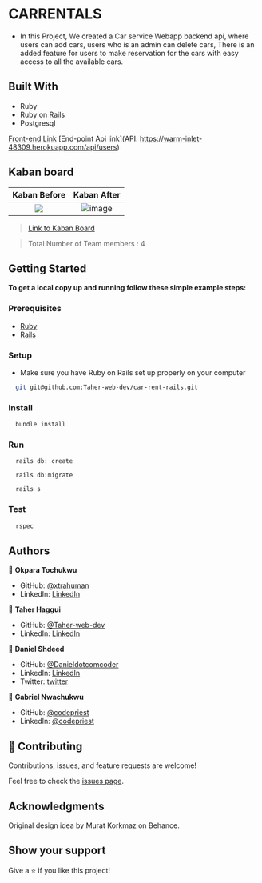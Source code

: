 # CARRENTALS
- In this Project, We created a Car service Webapp backend api, where users can add cars, users who is an admin can delete cars, There is an added feature for users to make reservation for the cars with easy access to all the available cars.


## Built With

- Ruby
- Ruby on Rails
- Postgresql


[Front-end Link](https://github.com/Taher-web-dev/car-rent-front-end/)
[End-point Api link](API: https://warm-inlet-48309.herokuapp.com/api/users)

## Kaban board

Kaban Before                             |  Kaban After
:---------------------------------------:|:---------------------------------------:
![](https://user-images.githubusercontent.com/85107514/159885633-744d6cab-e061-4df2-b9a3-06bcbfe2f3f8.png)        |  ![image](https://user-images.githubusercontent.com/43564324/162181362-52eb2178-3ebd-408a-ab52-f79332669027.png)

> [Link to Kaban Board](https://github.com/Taher-web-dev/car-rent-rails/projects/1)

> Total Number of Team members : 4


## Getting Started

**To get a local copy up and running follow these simple example steps:**

### Prerequisites

- [Ruby](https://www.ruby-lang.org/en/)
- [Rails](https://gorails.com/)

### Setup

- Make sure you have Ruby on Rails set up properly on your computer

``` sh
  git git@github.com:Taher-web-dev/car-rent-rails.git

```

### Install

```sh
  bundle install
```

### Run

```
  rails db: create
```

```
  rails db:migrate
```

```
  rails s
```

### Test

```sh
  rspec
```


## Authors

👤 **Okpara Tochukwu**

- GitHub: [@xtrahuman](https://github.com/xtrahuman)
- LinkedIn: [LinkedIn](https://linkedin.com/in/tochukwuokpara)

👤 **Taher Haggui**

- GitHub: [@Taher-web-dev](https://github.com/Taher-web-dev)
- LinkedIn: [LinkedIn](https://www.linkedin.com/in/taher-haggui/)

👤 **Daniel Shdeed**

- GitHub: [@Danieldotcomcoder](https://github.com/Danieldotcomcoder)
- LinkedIn: [LinkedIn](https://www.linkedin.com/in/daniel-shdeed/)
- Twitter: [twitter](https://twitter.com/DannyDotcoder)

👤 **Gabriel Nwachukwu**

- GitHub: [@codepriest](https://github.com/gabrielcoder247)
- LinkedIn: [@codepriest](https://www.linkedin.com/in/gabriel-nwachukwu-209613173/)

## 🤝 Contributing

Contributions, issues, and feature requests are welcome!

Feel free to check the [issues page](../../issues/).

## Acknowledgments

Original design idea by Murat Korkmaz on Behance.

## Show your support

Give a ⭐️ if you like this project!

